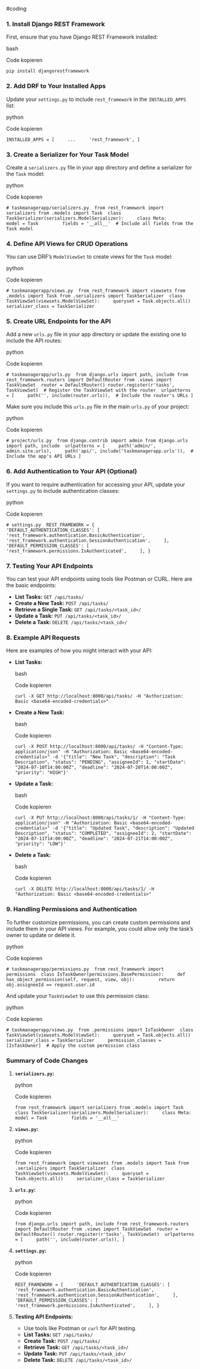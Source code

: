 #coding 
### 1. **Install Django REST Framework**

First, ensure that you have Django REST Framework installed:

bash

Code kopieren

`pip install djangorestframework`

### 2. **Add DRF to Your Installed Apps**

Update your `settings.py` to include `rest_framework` in the `INSTALLED_APPS` list:

python

Code kopieren

`INSTALLED_APPS = [     ...     'rest_framework', ]`

### 3. **Create a Serializer for Your Task Model**

Create a `serializers.py` file in your app directory and define a serializer for the `Task` model:

python

Code kopieren

`# taskmanagerapp/serializers.py  from rest_framework import serializers from .models import Task  class TaskSerializer(serializers.ModelSerializer):     class Meta:         model = Task         fields = '__all__'  # Include all fields from the Task model`

### 4. **Define API Views for CRUD Operations**

You can use DRF’s `ModelViewSet` to create views for the `Task` model:

python

Code kopieren

`# taskmanagerapp/views.py  from rest_framework import viewsets from .models import Task from .serializers import TaskSerializer  class TaskViewSet(viewsets.ModelViewSet):     queryset = Task.objects.all()     serializer_class = TaskSerializer`

### 5. **Create URL Endpoints for the API**

Add a new `urls.py` file in your app directory or update the existing one to include the API routes:

python

Code kopieren

`# taskmanagerapp/urls.py  from django.urls import path, include from rest_framework.routers import DefaultRouter from .views import TaskViewSet  router = DefaultRouter() router.register(r'tasks', TaskViewSet)  # Register the TaskViewSet with the router  urlpatterns = [     path('', include(router.urls)),  # Include the router's URLs ]`

Make sure you include this `urls.py` file in the main `urls.py` of your project:

python

Code kopieren

`# project/urls.py  from django.contrib import admin from django.urls import path, include  urlpatterns = [     path('admin/', admin.site.urls),     path('api/', include('taskmanagerapp.urls')),  # Include the app's API URLs ]`

### 6. **Add Authentication to Your API (Optional)**

If you want to require authentication for accessing your API, update your `settings.py` to include authentication classes:

python

Code kopieren

`# settings.py  REST_FRAMEWORK = {     'DEFAULT_AUTHENTICATION_CLASSES': [         'rest_framework.authentication.BasicAuthentication',         'rest_framework.authentication.SessionAuthentication',     ],     'DEFAULT_PERMISSION_CLASSES': [         'rest_framework.permissions.IsAuthenticated',     ], }`

### 7. **Testing Your API Endpoints**

You can test your API endpoints using tools like Postman or CURL. Here are the basic endpoints:

- **List Tasks:** `GET /api/tasks/`
- **Create a New Task:** `POST /api/tasks/`
- **Retrieve a Single Task:** `GET /api/tasks/<task_id>/`
- **Update a Task:** `PUT /api/tasks/<task_id>/`
- **Delete a Task:** `DELETE /api/tasks/<task_id>/`

### 8. **Example API Requests**

Here are examples of how you might interact with your API:

- **List Tasks:**
    
    bash
    
    Code kopieren
    
    `curl -X GET http://localhost:8000/api/tasks/ -H "Authorization: Basic <base64-encoded-credentials>"`
    
- **Create a New Task:**
    
    bash
    
    Code kopieren
    
    `curl -X POST http://localhost:8000/api/tasks/ -H "Content-Type: application/json" -H "Authorization: Basic <base64-encoded-credentials>" -d '{"title": "New Task", "description": "Task Description", "status": "PENDING", "assigneeId": 1, "startDate": "2024-07-10T14:00:00Z", "deadline": "2024-07-20T14:00:00Z", "priority": "HIGH"}'`
    
- **Update a Task:**
    
    bash
    
    Code kopieren
    
    `curl -X PUT http://localhost:8000/api/tasks/1/ -H "Content-Type: application/json" -H "Authorization: Basic <base64-encoded-credentials>" -d '{"title": "Updated Task", "description": "Updated Description", "status": "COMPLETED", "assigneeId": 2, "startDate": "2024-07-11T14:00:00Z", "deadline": "2024-07-21T14:00:00Z", "priority": "LOW"}'`
    
- **Delete a Task:**
    
    bash
    
    Code kopieren
    
    `curl -X DELETE http://localhost:8000/api/tasks/1/ -H "Authorization: Basic <base64-encoded-credentials>"`
    

### 9. **Handling Permissions and Authentication**

To further customize permissions, you can create custom permissions and include them in your API views. For example, you could allow only the task’s owner to update or delete it.

python

Code kopieren

`# taskmanagerapp/permissions.py  from rest_framework import permissions  class IsTaskOwner(permissions.BasePermission):     def has_object_permission(self, request, view, obj):         return obj.assigneeId == request.user.id`

And update your `TaskViewSet` to use this permission class:

python

Code kopieren

`# taskmanagerapp/views.py  from .permissions import IsTaskOwner  class TaskViewSet(viewsets.ModelViewSet):     queryset = Task.objects.all()     serializer_class = TaskSerializer     permission_classes = [IsTaskOwner]  # Apply the custom permission class`

### **Summary of Code Changes**

1. **`serializers.py`:**
    
    python
    
    Code kopieren
    
    `from rest_framework import serializers from .models import Task  class TaskSerializer(serializers.ModelSerializer):     class Meta:         model = Task         fields = '__all__'`
    
2. **`views.py`:**
    
    python
    
    Code kopieren
    
    `from rest_framework import viewsets from .models import Task from .serializers import TaskSerializer  class TaskViewSet(viewsets.ModelViewSet):     queryset = Task.objects.all()     serializer_class = TaskSerializer`
    
3. **`urls.py`:**
    
    python
    
    Code kopieren
    
    `from django.urls import path, include from rest_framework.routers import DefaultRouter from .views import TaskViewSet  router = DefaultRouter() router.register(r'tasks', TaskViewSet)  urlpatterns = [     path('', include(router.urls)), ]`
    
4. **`settings.py`:**
    
    python
    
    Code kopieren
    
    `REST_FRAMEWORK = {     'DEFAULT_AUTHENTICATION_CLASSES': [         'rest_framework.authentication.BasicAuthentication',         'rest_framework.authentication.SessionAuthentication',     ],     'DEFAULT_PERMISSION_CLASSES': [         'rest_framework.permissions.IsAuthenticated',     ], }`
    
5. **Testing API Endpoints:**
    
    - Use tools like Postman or `curl` for API testing.
    - **List Tasks:** `GET /api/tasks/`
    - **Create Task:** `POST /api/tasks/`
    - **Retrieve Task:** `GET /api/tasks/<task_id>/`
    - **Update Task:** `PUT /api/tasks/<task_id>/`
    - **Delete Task:** `DELETE /api/tasks/<task_id>/`